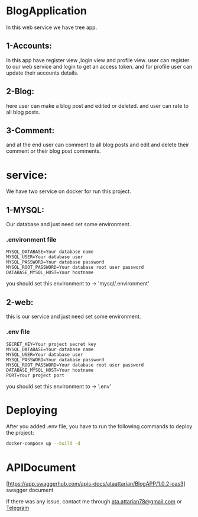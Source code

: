 # BlogApplication

In this web service we have tree app.

## 1-Accounts:
In this app have register view ,login view and profile view.
user can register to our web service and login to get an access token.
and for profile user can update their accounts details.

## 2-Blog:
here user can make a blog post and edited or deleted.
and user can rate to all blog posts.

## 3-Comment:
and at the end user can comment to all blog posts and edit and delete their comment or their blog post comments.

# service:
We have two service on docker for run this project.

## 1-MYSQL:
Our database and just need set some environment.

### .environment file
```
MYSQL_DATABASE=Your database name
MYSQL_USER=Your database user
MYSQL_PASSWORD=Your database password
MYSQL_ROOT_PASSWORD=Your database root user password
DATABASE_MYSQL_HOST=Your hostname
```
you should set this environment to -> 'mysql/.environment'

## 2-web:
this is our service and just need set some environment.

### .env file
```
SECRET_KEY=Your project secret key
MYSQL_DATABASE=Your database name
MYSQL_USER=Your database user
MYSQL_PASSWORD=Your database password
MYSQL_ROOT_PASSWORD=Your database root user password
DATABASE_MYSQL_HOST=Your hostname
PORT=Your project port
```
you should set this environment to -> '.env'

# Deploying
After you added .env file, you have to run the following commands to deploy the project:

```bash
docker-compose up --build -d
```

# APIDocument
[https://app.swaggerhub.com/apis-docs/ataattarian/BlogAPP/1.0.2-oas3] swagger document

If there was any issue, contact me through [ata.attarian78@gmail.com](ata.attarian78@gmail.com) or [Telegram](https://telegram.me/ataattarian)
